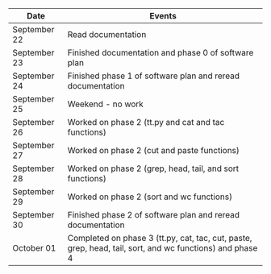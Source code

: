 | Date      | Events
|-----------|--------------------
| September 22 | Read documentation
| September 23 | Finished documentation and phase 0 of software plan
| September 24 | Finished phase 1 of software plan and reread documentation
| September 25 | Weekend - no work
| September 26 | Worked on phase 2 (tt.py and cat and tac functions)
| September 27 | Worked on phase 2 (cut and paste functions)
| September 28 | Worked on phase 2 (grep, head, tail, and sort functions)
| September 29 | Worked on phase 2 (sort and wc functions)
| September 30 | Finished phase 2 of software plan and reread documentation
| October 01 | Completed on phase 3 (tt.py, cat, tac, cut, paste, grep, head, tail, sort, and wc functions) and phase 4
